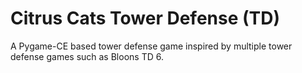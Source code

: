 # Citrus Cats Tower Defense (TD)

A Pygame-CE based tower defense game inspired by multiple tower defense games such as Bloons TD 6.


